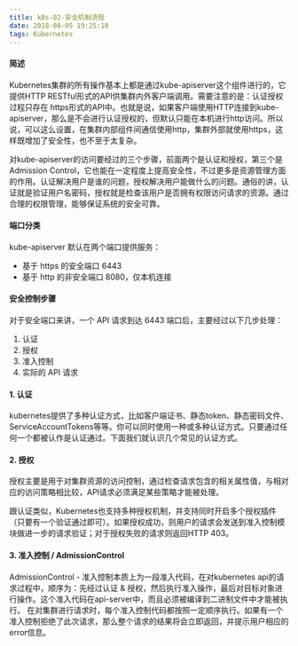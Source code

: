 ```yaml
---
title: k8s-02-安全机制流程
date: 2018-08-05 19:25:10
tags: Kubernetes
---
```


#### 简述
Kubernetes集群的所有操作基本上都是通过kube-apiserver这个组件进行的，它提供HTTP RESTful形式的API供集群内外客户端调用。需要注意的是：认证授权过程只存在 https形式的API中。也就是说，如果客户端使用HTTP连接到kube-apiserver，那么是不会进行认证授权的，但默认只能在本机进行http访问。所以说，可以这么设置，在集群内部组件间通信使用http，集群外部就使用https，这样既增加了安全性，也不至于太复杂。

对kube-apiserver的访问要经过的三个步骤，前面两个是认证和授权，第三个是 Admission Control，它也能在一定程度上提高安全性，不过更多是资源管理方面的作用。认证解决用户是谁的问题，授权解决用户能做什么的问题。通俗的讲，认证就是验证用户名密码，授权就是检查该用户是否拥有权限访问请求的资源。通过合理的权限管理，能够保证系统的安全可靠。

#### 端口分类
kube-apiserver 默认在两个端口提供服务：
* 基于 https 的安全端口 6443
* 基于 http 的非安全端口 8080，仅本机连接


#### 安全控制步骤
对于安全端口来讲，一个 API 请求到达 6443 端口后，主要经过以下几步处理：

1. 认证
1. 授权
1. 准入控制
1. 实际的 API 请求

#### 1. 认证
kubernetes提供了多种认证方式，比如客户端证书、静态token、静态密码文件、ServiceAccountTokens等等。你可以同时使用一种或多种认证方式。只要通过任何一个都被认作是认证通过。下面我们就认识几个常见的认证方式。

#### 2. 授权
授权主要是用于对集群资源的访问控制，通过检查请求包含的相关属性值，与相对应的访问策略相比较，API请求必须满足某些策略才能被处理。

跟认证类似，Kubernetes也支持多种授权机制，并支持同时开启多个授权插件（只要有一个验证通过即可）。如果授权成功，则用户的请求会发送到准入控制模块做进一步的请求验证；对于授权失败的请求则返回HTTP 403。



#### 3. 准入控制 / AdmissionControl 
AdmissionControl - 准入控制本质上为一段准入代码，在对kubernetes api的请求过程中，顺序为：先经过认证 & 授权，然后执行准入操作，最后对目标对象进行操作。这个准入代码在api-server中，而且必须被编译到二进制文件中才能被执行。 在对集群进行请求时，每个准入控制代码都按照一定顺序执行。如果有一个准入控制拒绝了此次请求，那么整个请求的结果将会立即返回，并提示用户相应的error信息。 